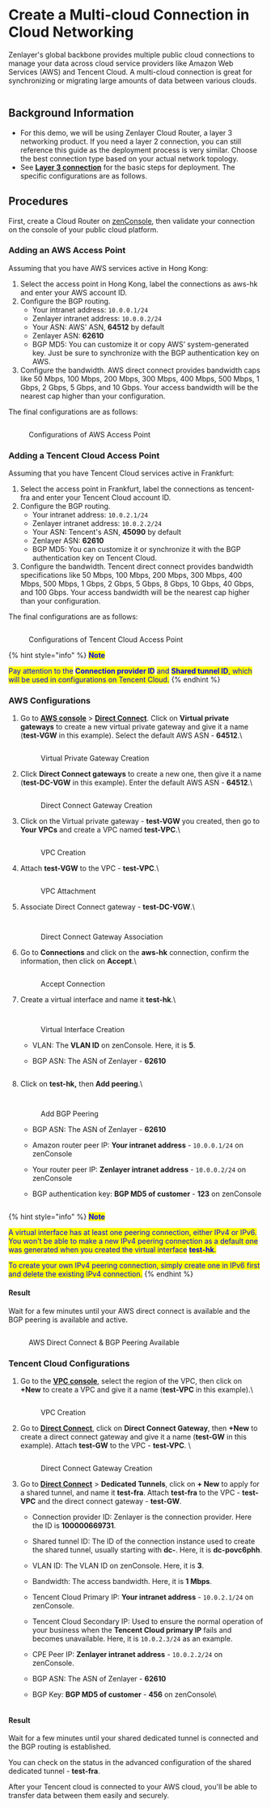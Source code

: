 # Create a Multi-cloud Connection in Cloud Networking

Zenlayer's global backbone provides multiple public cloud connections to manage your data across cloud service providers like Amazon Web Services (AWS) and Tencent Cloud. A multi-cloud connection is great for synchronizing or migrating large amounts of data between various clouds.

<figure><img src="../../.gitbook/assets/多云连接拓扑图.drawio.png" alt=""><figcaption></figcaption></figure>

## Background Information <a href="#background-information" id="background-information"></a>

* For this demo, we will be using Zenlayer Cloud Router, a layer 3 networking product. If you need a layer 2 connection, you can still reference this guide as the deployment process is very similar. Choose the best connection type based on your actual network topology.
* See [**Layer 3 connection**](broken-reference) for the basic steps for deployment. The specific configurations are as follows.



## Procedures <a href="#procedures" id="procedures"></a>

First, create a Cloud Router on [zenConsole](https://console.zenlayer.com/), then validate your connection on the console of your public cloud platform.



### Adding an AWS Access Point <a href="#add-access-point-of-aws" id="add-access-point-of-aws"></a>

Assuming that you have AWS services active in Hong Kong:

1. Select the access point in Hong Kong, label the connections as aws-hk and enter your AWS account ID.
2. Configure the BGP routing.
   * Your intranet address: `10.0.0.1/24`
   * Zenlayer intranet address: `10.0.0.2/24`
   * Your ASN: AWS' ASN, **64512** by default
   * Zenlayer ASN: **62610**
   * BGP MD5: You can customize it or copy AWS’ system-generated key. Just be sure to synchronize with the BGP authentication key on AWS.
3. Configure the bandwidth. AWS direct connect provides bandwidth caps like 50 Mbps, 100 Mbps, 200 Mbps, 300 Mbps, 400 Mbps, 500 Mbps, 1 Gbps, 2 Gbps, 5 Gbps, and 10 Gbps. Your access bandwidth will be the nearest cap higher than your configuration.

The final configurations are as follows:

<figure><img src="../../.gitbook/assets/2023-01-09-16-36-01-image.png" alt=""><figcaption><p>Configurations of AWS Access Point</p></figcaption></figure>



### Adding a Tencent Cloud Access Point <a href="#add-access-point-of-tencent-cloud" id="add-access-point-of-tencent-cloud"></a>

Assuming that you have Tencent Cloud services active in Frankfurt:

1. Select the access point in Frankfurt, label the connections as tencent-fra and enter your Tencent Cloud account ID.
2. Configure the BGP routing.
   * Your intranet address: `10.0.2.1/24`
   * Zenlayer intranet address: `10.0.2.2/24`
   * Your ASN: Tencent's ASN, **45090** by default
   * Zenlayer ASN: **62610**
   * BGP MD5: You can customize it or synchronize it with the BGP authentication key on Tencent Cloud.
3. Configure the bandwidth. Tencent direct connect provides bandwidth specifications like 50 Mbps, 100 Mbps, 200 Mbps, 300 Mbps, 400 Mbps, 500 Mbps, 1 Gbps, 2 Gbps, 5 Gbps, 8 Gbps, 10 Gbps, 40 Gbps, and 100 Gbps. Your access bandwidth will be the nearest cap higher than your configuration.

The final configurations are as follows:

<figure><img src="../../.gitbook/assets/2023-01-09-18-22-20-image.png" alt=""><figcaption><p>Configurations of Tencent Cloud Access Point</p></figcaption></figure>

{% hint style="info" %}
<mark style="color:blue;">**Note**</mark>

<mark style="color:blue;">Pay attention to the</mark> <mark style="color:blue;"></mark><mark style="color:blue;">**Connection provider ID**</mark> <mark style="color:blue;"></mark><mark style="color:blue;">and</mark> <mark style="color:blue;"></mark><mark style="color:blue;">**Shared tunnel ID**</mark><mark style="color:blue;">, which will be used in configurations on Tencent Cloud.</mark>
{% endhint %}



### AWS Configurations <a href="#configurations-on-the-aws-side" id="configurations-on-the-aws-side"></a>

1.  Go to [**AWS console**](https://console.aws.amazon.com/console/home?nc2=h\_ct\&src=header-signin) > [**Direct Connect**](https://us-east-1.console.aws.amazon.com/directconnect/v2/home?region=us-east-1#/connections). Click on **Virtual private gateways** to create a new virtual private gateway and give it a name (**test-VGW** in this example). Select the default AWS ASN - **64512**.\


    <figure><img src="../../.gitbook/assets/2023-01-09-18-55-50-image.png" alt=""><figcaption><p>Virtual Private Gateway Creation</p></figcaption></figure>
2.  Click **Direct Connect gateways** to create a new one, then give it a name (**test-DC-VGW** in this example). Enter the default AWS ASN - **64512**.\


    <figure><img src="../../.gitbook/assets/2023-01-09-18-57-57-image.png" alt=""><figcaption><p>Direct Connect Gateway Creation</p></figcaption></figure>
3.  Click on the Virtual private gateway - **test-VGW** you created, then go to **Your VPCs** and create a VPC named **test-VPC**.\


    <figure><img src="../../.gitbook/assets/2023-01-09-19-17-38-image.png" alt=""><figcaption><p>VPC Creation</p></figcaption></figure>
4.  Attach **test-VGW** to the VPC - **test-VPC**.\


    <figure><img src="../../.gitbook/assets/2023-01-09-19-15-39-image.png" alt=""><figcaption><p>VPC Attachment </p></figcaption></figure>
5.  Associate Direct Connect gateway - **test-DC-VGW**.\


    <figure><img src="../../.gitbook/assets/2023-01-09-19-23-09-image.png" alt=""><figcaption></figcaption></figure>

    <figure><img src="../../.gitbook/assets/2023-01-09-19-23-56-image (1).png" alt=""><figcaption><p>Direct Connect Gateway Association</p></figcaption></figure>
6.  Go to **Connections** and click on the **aws-hk** connection, confirm the information, then click on **Accept**.\


    <figure><img src="../../.gitbook/assets/2023-01-09-19-35-58-image.png" alt=""><figcaption><p>Accept Connection</p></figcaption></figure>
7.  Create a virtual interface and name it **test-hk**.\


    <figure><img src="../../.gitbook/assets/2023-01-09-19-37-32-image.png" alt=""><figcaption></figcaption></figure>

    <figure><img src="../../.gitbook/assets/2023-01-09-19-29-03-image.png" alt=""><figcaption><p>Virtual Interface Creation</p></figcaption></figure>

    * VLAN: The **VLAN ID** on zenConsole. Here, it is **5**.
    *   BGP ASN: The ASN of Zenlayer - **62610**

        <figure><img src="../../.gitbook/assets/2023-01-09-19-31-01-image (1).png" alt=""><figcaption></figcaption></figure>
8.  Click on **test-hk,** then **Add peering**.\


    <figure><img src="../../.gitbook/assets/2023-01-09-19-44-33-image.png" alt=""><figcaption></figcaption></figure>

    <figure><img src="../../.gitbook/assets/2023-01-09-19-58-17-image.png" alt=""><figcaption><p>Add BGP Peering</p></figcaption></figure>

    * BGP ASN: The ASN of Zenlayer - **62610**
    * Amazon router peer IP: **Your intranet address** - `10.0.0.1/24` on zenConsole
    * Your router peer IP: **Zenlayer intranet address** - `10.0.0.2/24` on zenConsole
    *   BGP authentication key: **BGP MD5 of customer** - **123** on zenConsole&#x20;

        <figure><img src="../../.gitbook/assets/2023-01-09-20-01-34-image.png" alt=""><figcaption></figcaption></figure>

{% hint style="info" %}
<mark style="color:blue;">**Note**</mark>

<mark style="color:blue;">A virtual interface has at least one peering connection, either IPv4 or IPv6. You won't be able to make a new IPv4 peering connection as a default one was generated when you created the virtual interface</mark> <mark style="color:blue;"></mark><mark style="color:blue;">**test-hk**</mark><mark style="color:blue;">.</mark>&#x20;

<mark style="color:blue;">To create your own IPv4 peering connection, simply create one in IPv6 first and delete the existing IPv4 connection.</mark>
{% endhint %}

#### **Result**

Wait for a few minutes until your AWS direct connect is available and the BGP peering is available and active.

<figure><img src="../../.gitbook/assets/2023-01-09-20-04-28-image.png" alt=""><figcaption><p>AWS Direct Connect &#x26; BGP Peering Available</p></figcaption></figure>



### Tencent Cloud Configurations <a href="#configurations-on-the-tencent-cloud-side" id="configurations-on-the-tencent-cloud-side"></a>

1.  Go to the [**VPC console**](https://console.tencentcloud.com/vpc), select the region of the VPC, then click on **+New** to create a VPC and give it a name (**test-VPC** in this example).\


    <figure><img src="../../.gitbook/assets/image (5).png" alt=""><figcaption><p>VPC Creation</p></figcaption></figure>
2.  Go to [**Direct Connect**](https://console.tencentcloud.com/dc/dc), click on **Direct Connect Gateway**, then **+New** to create a direct connect gateway and give it a name (**test-GW** in this example). Attach **test-GW** to the VPC - **test-VPC**. \


    <figure><img src="../../.gitbook/assets/image.png" alt=""><figcaption><p>Direct Connect Gateway Creation</p></figcaption></figure>
3. Go to [**Direct Connect**](https://console.tencentcloud.com/dc/conn) > **Dedicated Tunnels**, click on **+ New** to apply for a shared tunnel, and name it **test-fra**. Attach **test-fra** to the VPC - **test-VPC** and the direct connect gateway - **test-GW**.
   * Connection provider ID: Zenlayer is the connection provider. Here the ID is **100000669731**.
   * Shared tunnel ID: The ID of the connection instance used to create the shared tunnel, usually starting with **dc-**. Here, it is **dc-povc6phh**.
   * VLAN ID: The VLAN ID on zenConsole. Here, it is **3**.
   * Bandwidth: The access bandwidth. Here, it is **1 Mbps**.
   * Tencent Cloud Primary IP: **Your intranet address** - `10.0.2.1/24` on zenConsole.
   * Tencent Cloud Secondary IP: Used to ensure the normal operation of your business when the **Tencent Cloud primary IP** fails and becomes unavailable. Here, it is `10.0.2.3/24` as an example.
   * CPE Peer IP: **Zenlayer intranet address** - `10.0.2.2/24` on zenConsole.
   * BGP ASN: The ASN of Zenlayer - **62610**
   *   BGP Key: **BGP MD5 of customer** - **456** on zenConsole\


       <figure><img src="../../.gitbook/assets/2023-01-09-20-34-58-image.png" alt=""><figcaption></figcaption></figure>

#### **Result**

Wait for a few minutes until your shared dedicated tunnel is connected and the BGP routing is established.

You can check on the status in the advanced configuration of the shared dedicated tunnel - **test-fra**.

After your Tencent cloud is connected to your AWS cloud, you'll be able to transfer data between them easily and securely.

